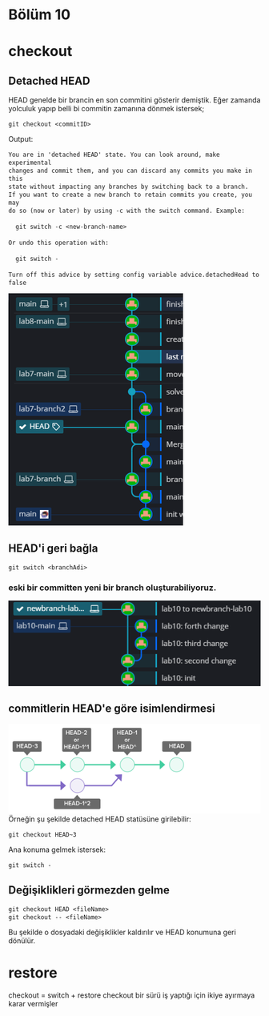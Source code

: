 # Bölüm 10
# checkout
## Detached HEAD
HEAD genelde bir brancin en son commitini gösterir demiştik. Eğer zamanda yolculuk yapıp belli bi commitin zamanına dönmek istersek;
    
    git checkout <commitID>
Output:
```
You are in 'detached HEAD' state. You can look around, make experimental
changes and commit them, and you can discard any commits you make in this
state without impacting any branches by switching back to a branch.
If you want to create a new branch to retain commits you create, you may
do so (now or later) by using -c with the switch command. Example:

  git switch -c <new-branch-name>

Or undo this operation with:

  git switch -

Turn off this advice by setting config variable advice.detachedHead to false
```
![detach](/assets/lab10-detach.png "HEAD is separated from main branch")

## HEAD'i geri bağla
    git switch <branchAdi>

### eski bir committen yeni bir branch oluşturabiliyoruz.
![newbranch](/assets/lab10-detached-newbranch.PNG "eski committen dallanan branch")

## commitlerin HEAD'e göre isimlendirmesi
![commitsasheads](/assets/switch_branches_001.png "eski committen dallanan branch")
Örneğin şu şekilde detached HEAD statüsüne girilebilir:
    
    git checkout HEAD~3

Ana konuma gelmek istersek:
    
    git switch -

## Değişiklikleri görmezden gelme
    git checkout HEAD <fileName>
    git checkout -- <fileName>
Bu şekilde o dosyadaki değişiklikler kaldırılır ve HEAD konumuna geri dönülür.

# restore
checkout = switch + restore
checkout bir sürü iş yaptığı için ikiye ayırmaya karar vermişler








    